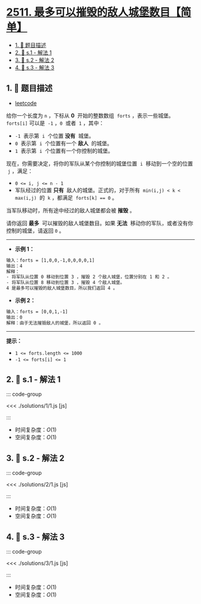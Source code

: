 # [2511. 最多可以摧毁的敌人城堡数目【简单】](https://github.com/tnotesjs/TNotes.leetcode/tree/main/notes/2511.%20%E6%9C%80%E5%A4%9A%E5%8F%AF%E4%BB%A5%E6%91%A7%E6%AF%81%E7%9A%84%E6%95%8C%E4%BA%BA%E5%9F%8E%E5%A0%A1%E6%95%B0%E7%9B%AE%E3%80%90%E7%AE%80%E5%8D%95%E3%80%91)

<!-- region:toc -->

- [1. 📝 题目描述](#1--题目描述)
- [2. 🎯 s.1 - 解法 1](#2--s1---解法-1)
- [3. 🎯 s.2 - 解法 2](#3--s2---解法-2)
- [4. 🎯 s.3 - 解法 3](#4--s3---解法-3)

<!-- endregion:toc -->

## 1. 📝 题目描述

- [leetcode](https://leetcode.cn/problems/maximum-enemy-forts-that-can-be-captured/)

给你一个长度为 `n` ，下标从 **0**  开始的整数数组  `forts` ，表示一些城堡。`forts[i]` 可以是  `-1` ，`0`  或者  `1` ，其中：

- `-1`  表示第  `i`  个位置 **没有**  城堡。
- `0`  表示第  `i`  个位置有一个 **敌人**  的城堡。
- `1`  表示第  `i`  个位置有一个你控制的城堡。

现在，你需要决定，将你的军队从某个你控制的城堡位置  `i`  移动到一个空的位置  `j` ，满足：

- `0 <= i, j <= n - 1`
- 军队经过的位置 **只有**  敌人的城堡。正式的，对于所有  `min(i,j) < k < max(i,j)`  的  `k` ，都满足  `forts[k] == 0` 。

当军队移动时，所有途中经过的敌人城堡都会被 **摧毁** 。

请你返回 **最多**  可以摧毁的敌人城堡数目。如果 **无法**  移动你的军队，或者没有你控制的城堡，请返回 `0` 。

---

- **示例 1：**

```txt
输入：forts = [1,0,0,-1,0,0,0,0,1]
输出：4
解释：
- 将军队从位置 0 移动到位置 3 ，摧毁 2 个敌人城堡，位置分别在 1 和 2 。
- 将军队从位置 8 移动到位置 3 ，摧毁 4 个敌人城堡。
4 是最多可以摧毁的敌人城堡数目，所以我们返回 4 。
```

- **示例 2：**

```txt
输入：forts = [0,0,1,-1]
输出：0
解释：由于无法摧毁敌人的城堡，所以返回 0 。
```

---

**提示：**

- `1 <= forts.length <= 1000`
- `-1 <= forts[i] <= 1`

## 2. 🎯 s.1 - 解法 1

::: code-group

<<< ./solutions/1/1.js [js]

:::

- 时间复杂度：$O(1)$
- 空间复杂度：$O(1)$

## 3. 🎯 s.2 - 解法 2

::: code-group

<<< ./solutions/2/1.js [js]

:::

- 时间复杂度：$O(1)$
- 空间复杂度：$O(1)$

## 4. 🎯 s.3 - 解法 3

::: code-group

<<< ./solutions/3/1.js [js]

:::

- 时间复杂度：$O(1)$
- 空间复杂度：$O(1)$
